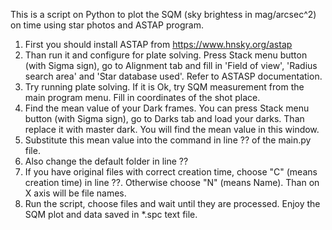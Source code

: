 This is a script on Python to plot the SQM (sky brightess in mag/arcsec^2) on time using star photos and ASTAP program.

1. First you should install ASTAP from https://www.hnsky.org/astap
2. Than run it and configure for plate solving. Press Stack menu button (with Sigma sign), go to Alignment tab and fill in 'Field of view', 'Radius search area' and 'Star database used'. Refer to ASTASP documentation.
3. Try running plate solving. If it is Ok, try SQM measurement from the main program menu. Fill in coordinates of the shot place.
4. Find the mean value of your Dark frames. You can press Stack menu button (with Sigma sign), go to Darks tab and load your darks. Than replace it with master dark. You will find the mean value in this window.
5. Substitute this mean value into the command in line ?? of the main.py file.
6. Also change the default folder in line ??
7. If you have original files with correct creation time, choose "C" (means creation time) in line ??. Otherwise choose "N" (means Name). Than on X axis will be file names.
8. Run the script, choose files and wait until they are processed. Enjoy the SQM plot and data saved in *.spc text file.
